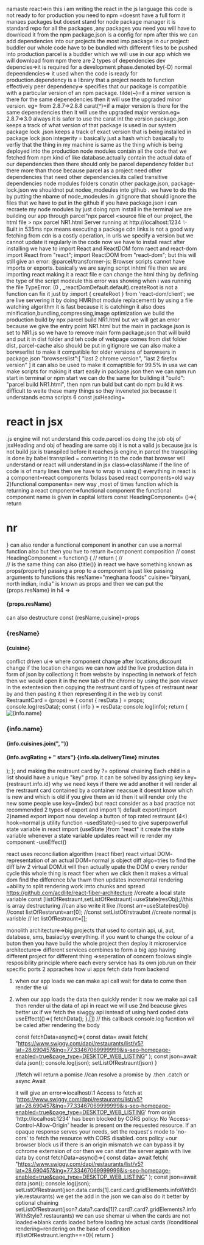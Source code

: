 namaste react=>in this i am writing the react in the js language
this code is not ready to for production you need to 
npm =doesnt have a full form it manaes packages but doesnt stand for node package manager
it is standard repo for all the packages ,any packages you need you will have to download it from the npm
package.json is a config for npm
after this we can add dependencies into our projects
the most imp package in our project: buddler
our whole code have to be bundled with different files to be pushed into production
parcel is a buddler which we will use in our app which we will download from npm 
there are 2 types of dependencies
dev depencies=>it is required for a development phase.denoted by(-D)
normal depeendencies=> it used when the code is ready for production.dependency is a library that a project needs to function effectively
peer dependency=> specifies that our package is compatible with a particular version of an npm package.
tilde(~)=if a minor version is there for the same depenedencies then it will use the upgraded minor version. eg= from 2.8.7=>2.8.8
carat(^)=if a major version is there for the same depenedencies then it will use the upgraded major version.eg= 2.8.7=>3.0
always it is safer to use the carat int the version
package.json keeps a track of what version of that package is used in our system
package lock .json keeps a track of exact version that is being installed
in package lock json integerity = basically just a hash which basiacally to verfiy that the thing in my machine is same as the thing which is being deployed into the production
node modules contain all the code that we fetched from npm.kind of like database.actually contain the actual data of our dependencies 
then there should only be parcel dependency folder but there more than those because parcel as a project need other dependencies that need other dependencies.its called transitive dependencies
node modules folders conatin other package.json, package-lock.json
we shouldnot put nodee_modeules into github . we have to do this by putting the nbame of node_modeules in .gitignore that should  ignore the files that we have to put in the github
if you have package.json i can recraete my node modules by just doing npm install in the terminal
we are building our app through parcel"npx parcel <source file  of our project, the html file >
npx parcel NR1.html
Server running at http://localhost:1234
✨ Built in 535ms
npx means executing a package
cdn links is not a good way
fetching from cdn is a costly operation, in urls we specify a version but we cannot update it regularly in the code
now we have to install react
after installing we have to import React and ReactDOM form raect and react-dom
import React from "react";
import ReactDOM from  "react-dom";
but this will still give an error: @parcel/transformer-js: Browser scripts cannot have imports or exports.
basically we are saying script inhtml file then we are importing react making it a react file e can change the html thing by defining the type of the script modeule
this error was showing when i was running the file
TypeError: (0 , _reactDomDefault.default).createRoot is not a function
can fix it just by :import { createRoot } from 'react-dom/client'; 
we are live servering it by doing HMR(hot module replacement) by using a file watching algorithm
it is fast because it is catchingn
it also does minification,bundling,compressing,image optimization
we build the production build by npx parcel build NR1.html but we will get an error because we give the entry point NR1.html but the main in package.json is set to NR1.js 
so we have to remove main form package.json
that will build and put it in dist folder and teh code of webpage comes from dist folder
dist,.parcel-cache also should be put in gitignore
we can also make a borwserlist to  make it compatible for older versions of barowsers in package.json
"browserslist":[
    "last 2 chrome version",
    "last 2 firefox version"
  ]
  it can also be used to make it comaptible for 99.5% in usa
  we can make scripts for making it start easily in package.json then we can npm run start in terminal or npm start
  we can do the same for building it "build": "parcel build NR1.html", then npm run buld but cant do npm build
  it ws difficult to weite these many things so they inveneted jsx because it understands ecma scripts 6
  const jsxHeading=<h1>react in jsx</h1>.js engine will not understand this code.parcel ios doing the job
  obj of jsxHeading and obj of heading are same obj
it is not a valid js because jsx is not build 
jsx is transpiled before it reaches js engine,in parcel the transpiling is done by babel
transpiled = converting it to the code that browser will understand or react will understand
in jsx class=>className
if the line of code is of many lines then we have to wrap in using ()
everything in react is a component=react components
1)class based react components=old way 2)functional components= new way ,most of times
function which is returning a react cmponent=>functional component
the functional component name is given in capital letters
const HeadingComponent= ()=>{
return <h1>nr</h1>
 }
 can also render a functional component in another
 can use a normal function also but then you hve to return it=component composition
 // const HeadingComponent = function() {
//   return (
//   <div>
//     <Title />
//     <h1>nr functional component</h1>
//     <h2>bolo balle balle</h2>
//   </div>
// )
// };
you can write js code in { } and it will refelrct in the web browser
{10000000000000} 
{100+200}=300
{console.log(abahcbbv)} will be rendered in console
we can put react element in other elements and functions by using {elem}
cross site scripting= Cross Site Scripting (XSS) is a vulnerability in a web application that allows a third party to execute a script in the user’s browser on behalf of the web application. Cross-site Scripting is one of the most prevalent vulnerabilities present on the web today.
jsx can stop this, by sanitizing the data
<title/> and <title></title> is the  same thing
can also {title()}
in react we have something known as props(property) passing a prop to a component is just like passing arguments to functions
<RestrauntCard resName="meghana foods" stars="" cuisine="biryani, north indian, india"/>
this resName="meghana foods" cuisine="biryani, north indian, india" is known as props
and then we can put the {props.resName} in h4 =><h4>{props.resName}</h4>
can also destructure  const {resName,cuisine}=props
<h3>{resName}</h3>
      <h4>{cuisine}</h4>
conflict driven ui=> where component change after locations,discount change if the location changes
we can now  add the live production data in form of json by collectiong it from website by inspecting in network of fetch then we would open it in the new tab of the chrome by using the json viewer in the extentesion 
then copying the restraunt card of types of restraunt near by and then pasting it then representing it in the web by 
const RestrauntCard = (props) => {
  const { resData } = props;
  console.log(resData);
  const { info } = resData;
  console.log(info);
  return (
    <div
      className="res-card"
      style={{
        backgroundColor: "lightgray",
        border: "1px solid gray",
      }}
    >
      <img
        className="meghana"
        src={
          "https://media-assets.swiggy.com/swiggy/image/upload/fl_lossy,f_auto,q_auto,w_660/" +
          info.cloudinaryImageId
        }
        alt={info.name}
      />
      <h3>{info.name}</h3>
      <h4>{info.cuisines.join(", ")}</h4>
      <h4>
        {info.avgRating + " stars"} {info.sla.deliveryTime} minutes
      </h4>
    </div>
  );
};
and making the restraunt card by
  <RestrauntCard resData={resObj[3]}  />
?= optional chaining
Each child in a list should have a unique "key" prop.
it can be solved by assigning key key={restraunt.info.id}
why we need keys
if there we add another it will render al the restraunt card contained by a container neacsue it doesnt know which is new and which is old
if you give them an id then it will render only the new 
some people use key={index} but react consider as a bad practice not recommended
2 types of export and import
1) default export/import 
<!--  export default Header; -->
<!-- import RestrauntCard from "./RestrauntCard"; -->
2)named export import
<!-- export const LOGO_URL= "https://media-assets.swiggy.com/swiggy/image/upload/fl_lossy,f_auto,q_auto,w_96,h_96/portal/c/logo_2022.png"
 -->
 <!-- import { LOGO_URL } from "../utils/constants";
 -->
 now develop a button of top rated restraunt (4<)
 hook=normal js utility function
 -usedState()-used to give superpowerfull state variable in react
 import {useState }from "react"
 it create the state variable
 whenever a state variable updates react will re render my component
 -useEffect()


 react uses reconciliation algorithm (react fiber)
 react virtual DOM- representation of an actual DOM=normal js object
 diff algo=tries to find the diff b/w 2 virtual DOM.it will then actually upate the DOM o every render cycle
 this whole thing is react fiber
when we click then it makes a virtual dom find the difference b/w thwm then updates
incremental rendering =ability to split rendering work imto chunks and spread
https://github.com/acdlite/react-fiber-architecture
 //create a local state variable
    const [listOfRestraunt,setListOfRestraunt]=useState(resObj);//this is array destructuring
    //can also write it like 
    //const arr=useState(resObj)
    //const listOfRestarunt=arr[0];
    //const setListOf/rstraubnt
    //create normal js varisble
    // let listOfRestraunt=[];

monolith architecture=>big projects that used to contain api, ui, aut, database, sms, basiaclyy everything. if you want to change the colour of a buton then you have build the whole project then deploy it 
microservice architecture=> different services combines to form a big app
having different project for different thing =>seperation of concern foolows single resposibility principle where each every service has its own job.run on their specific ports
2 appraches how ui apps fetch data from backend
1) when our app loads we can make api call wait for data to come then render the ui
2) when our app loads the data then quickly render it now we make api call then render ui the data of api
in react we will use 2nd beacuse gives better ux
if we fetch the siwggy api isntead of using hard coded data 
 useEffect(()=>{
      fetchData();
    },[])
    // this callback console.log fucntion wil be caled after rendering the body


    const fetchData=async()=>{
      const data=
      await fetch(
        "https://www.swiggy.com/dapi/restaurants/list/v5?lat=28.690457&lng=77.33467069999999&is-seo-homepage-enabled=true&page_type=DESKTOP_WEB_LISTING"
      );
      const json=await data.json();
      console.log(json);
      setListOfRestraunt(json)
    }

    //fetch will return a pomise
    //can resolve a promise by .then .catch or async Await
   
   it will give an error=>localhost/:1 Access to fetch at 'https://www.swiggy.com/dapi/restaurants/list/v5?lat=28.690457&lng=77.33467069999999&is-seo-homepage-enabled=true&page_type=DESKTOP_WEB_LISTING' from origin 'http://localhost:1234' has been blocked by CORS policy: No 'Access-Control-Allow-Origin' header is present on the requested resource. If an opaque response serves your needs, set the request's mode to 'no-cors' to fetch the resource with CORS disabled.
cors policy =our browser block us if there is an origin mismatch
we can bypass it by cchrome extemsion of cor
then we can start the server again with live data by
      const fetchData=async()=>{
      const data=
      await fetch(
        "https://www.swiggy.com/dapi/restaurants/list/v5?lat=28.690457&lng=77.33467069999999&is-seo-homepage-enabled=true&page_type=DESKTOP_WEB_LISTING"
      );
      const json=await data.json();
      console.log(json);
      setListOfRestraunt(json.data.cards[1].card.card.gridElements.infoWithStyle.restaurants)
we get the add in the json 
 we can also do it better by optional chaining
       setListOfRestraunt(json?.data?.cards[1]?.card?.card?.gridElements?.infoWithStyle?.restaurants)
we can use shemar ui when the cards are not loaded=>blank cards loaded before loading hte actual cards
//conditional rendering=rendering on the base of condition 
    if(listOfRestraunt.length===0){
      return <Shimmer/>
    }